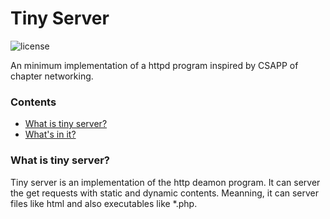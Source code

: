# Tiny Server
![license](https://img.shields.io/github/license/mashape/apistatus.svg)

An minimum implementation of a httpd program inspired by CSAPP of chapter networking. 

### Contents
* [What is tiny server?](#what-is-tiny-server)
* [What's in it?](#whats-in-it)

### What is tiny server?
Tiny server is an implementation of the http deamon program.
It can server the get requests with static and dynamic contents.
Meanning, it can server files like html and also executables like \*.php.

